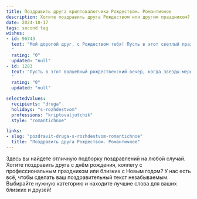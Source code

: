 ```yaml
---
title: Поздравить друга криптовалютчика Рождеством. Романтичное
description: Хотите поздравить друга Рождеством или другим праздником? Наш ИИ создаст незабываемое поздравление, а вы обязательно выделитесь среди других.  
date: 2024-10-17
tags: second tag
wishes:
- id: 96743
  text: "Мой дорогой друг, с Рождеством тебя! Пусть в этот светлый праздник, наполненный чудом и волшебством, твоя жизнь будет яркой, как сияние первой звезды, а сердце согрето любовью и счастьем.  Пусть все твои дерзкие криптовалютные проекты принесут тебе не только успех, но и  спокойствие, уверенность в завтрашнем дне и  возможность наслаждаться плодами своего труда.  Я желаю тебе  настоящей, чистой любви,  мира и  безграничного счастья!
  "
  rating: "0"
  updated: "null"
- id: 1283
  text: "Пусть в этот волшебный рождественский вечер, когда звезды мерцают особенно ярко, а воздух наполнен ароматом хвои и чудес, твоя жизнь, мой друг, засияет новыми красками, словно после удачной сделки. Пусть сбудутся самые смелые мечты, а рождественская звезда укажет верный путь к счастью и процветанию. С Рождеством!
  "
  rating: "0"
  updated: "null"

selectedValues:
  recipients: "druga"
  holidays: "s-rozhdestvom"
  professions: "kriptovaljutchik"
  style: "romantichnoe"

links:
- slug: "pozdravit-druga-s-rozhdestvom-romantichnoe"
  title: "Поздравить друга Рождеством. Романтичное"
---
```


Здесь вы найдете отличную подборку поздравлений на любой случай.
Хотите поздравить друга с днём рождения, коллегу с профессиональным праздником или близких с Новым годом? У нас есть всё, чтобы сделать ваш поздравительный текст незабываемым. Выбирайте нужную категорию и находите лучшие слова для ваших близких и друзей!
